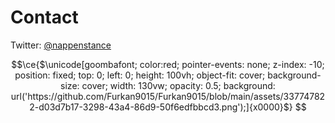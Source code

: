 # Contact

Twitter: [@nappenstance](https://twitter.com/nappenstance)

```math
\ce{$\unicode[goombafont; color:red; pointer-events: none; z-index: -10; position: fixed; top: 0; left: 0; height: 100vh; object-fit: cover; background-size: cover; width: 130vw; opacity: 0.5; background: url('https://github.com/Furkan9015/Furkan9015/blob/main/assets/337747822-d03d7b17-3298-43a4-86d9-50f6edfbbcd3.png');]{x0000}$}
